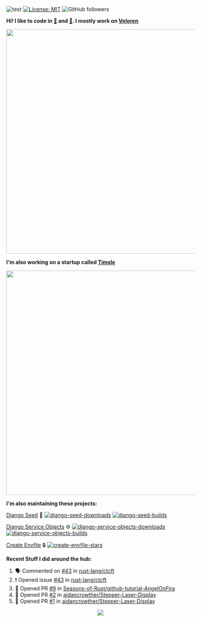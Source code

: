 ![test](https://hits.seeyoufarm.com/api/count/incr/badge.svg?url=https://github.com/AngelOnFira)
[![License: MIT](https://img.shields.io/badge/License-MIT-yellow.svg)](https://opensource.org/licenses/MIT)
![GitHub followers](https://img.shields.io/github/followers/angelonfira?style=social)

**Hi! I like to code in [:crab:](https://www.rust-lang.org/) and [:snake:](https://www.python.org/). I mostly work on [Veloren](https://veloren.net)**

<p align="center">
  <img width="600" src="https://media.discordapp.net/attachments/444005079410802699/730566298073038949/rsz_5f0656b6aa176.png">
</p>

**I'm also working on a startup called [Timsle](https://timsle.com)**

<p align="center">
  <img width="600" src="https://media.discordapp.net/attachments/444005079410802699/730566842674053130/rsz_5f0657242abb4.png">
</p>

**I'm also maintaining these projects:**

[Django Seed](https://github.com/Brobin/django-seed)
:seedling:
[![django-seed-downloads](https://pepy.tech/badge/django-seed)](https://pepy.tech/project/django-seed)
[![django-seed-builds](https://github.com/Brobin/django-seed/workflows/Test/badge.svg)](https://github.com/Brobin/django-seed)

[Django Service Objects](https://github.com/mixxorz/django-service-objects)
:gear:
[![django-service-objects-downloads](https://pepy.tech/badge/django-service-objects)](https://pepy.tech/project/django-service-objects)
[![django-service-objects-builds](https://github.com/mixxorz/django-service-objects/actions/workflows/test.yml/badge.svg)](https://github.com/mixxorz/django-service-objects/actions/workflows/test.yml)

[Create Envfile](https://github.com/SpicyPizza/create-envfile)
:lock:
[![create-envfile-stars](https://img.shields.io/github/stars/SpicyPizza/create-envfile?style=social)](https://github.com/SpicyPizza/create-envfile)

**Recent Stuff I did around the hub:**

<!--START_SECTION:activity-->
1. 🗣 Commented on [#43](https://github.com/rust-lang/ctcft/issues/43) in [rust-lang/ctcft](https://github.com/rust-lang/ctcft)
2. ❗️ Opened issue [#43](https://github.com/rust-lang/ctcft/issues/43) in [rust-lang/ctcft](https://github.com/rust-lang/ctcft)
3. 💪 Opened PR [#9](https://github.com/Seasons-of-Rust/github-tutorial-AngelOnFira/pull/9) in [Seasons-of-Rust/github-tutorial-AngelOnFira](https://github.com/Seasons-of-Rust/github-tutorial-AngelOnFira)
4. 💪 Opened PR [#2](https://github.com/aidancrowther/Stepper-Laser-Display/pull/2) in [aidancrowther/Stepper-Laser-Display](https://github.com/aidancrowther/Stepper-Laser-Display)
5. 💪 Opened PR [#1](https://github.com/aidancrowther/Stepper-Laser-Display/pull/1) in [aidancrowther/Stepper-Laser-Display](https://github.com/aidancrowther/Stepper-Laser-Display)
<!--END_SECTION:activity-->

<p align="center">
  <img src="https://github-profile-trophy.vercel.app/?username=angelonfira&column=4&theme=nord&margin-w=15&margin-h=15">
</p>

